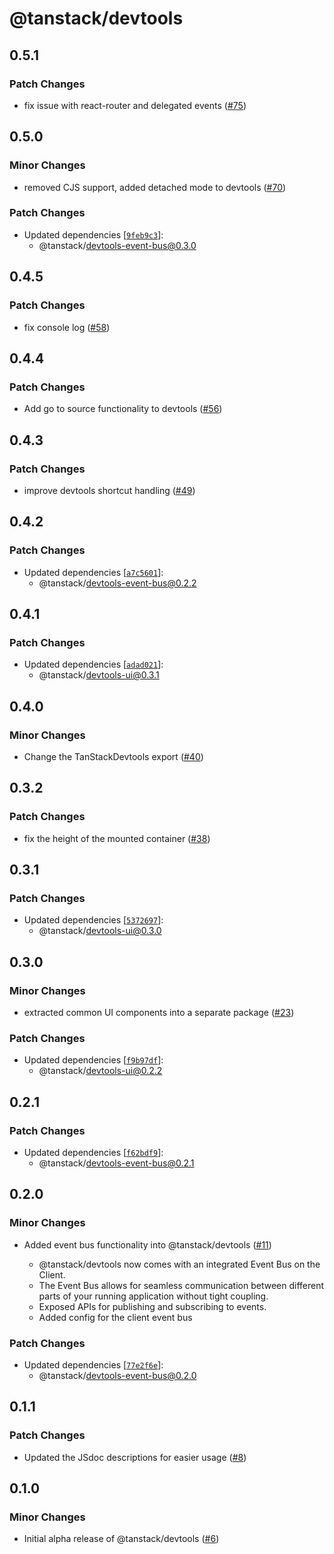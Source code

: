 # @tanstack/devtools

## 0.5.1

### Patch Changes

- fix issue with react-router and delegated events ([#75](https://github.com/TanStack/devtools/pull/75))

## 0.5.0

### Minor Changes

- removed CJS support, added detached mode to devtools ([#70](https://github.com/TanStack/devtools/pull/70))

### Patch Changes

- Updated dependencies [[`9feb9c3`](https://github.com/TanStack/devtools/commit/9feb9c33517bda2e515b00d423bedab2502c9981)]:
  - @tanstack/devtools-event-bus@0.3.0

## 0.4.5

### Patch Changes

- fix console log ([#58](https://github.com/TanStack/devtools/pull/58))

## 0.4.4

### Patch Changes

- Add go to source functionality to devtools ([#56](https://github.com/TanStack/devtools/pull/56))

## 0.4.3

### Patch Changes

- improve devtools shortcut handling ([#49](https://github.com/TanStack/devtools/pull/49))

## 0.4.2

### Patch Changes

- Updated dependencies [[`a7c5601`](https://github.com/TanStack/devtools/commit/a7c5601607a8f2ee293f23f10f434c623f0b7761)]:
  - @tanstack/devtools-event-bus@0.2.2

## 0.4.1

### Patch Changes

- Updated dependencies [[`adad021`](https://github.com/TanStack/devtools/commit/adad0217e25044993bc24f19cd06ce546433b5ba)]:
  - @tanstack/devtools-ui@0.3.1

## 0.4.0

### Minor Changes

- Change the TanStackDevtools export ([#40](https://github.com/TanStack/devtools/pull/40))

## 0.3.2

### Patch Changes

- fix the height of the mounted container ([#38](https://github.com/TanStack/devtools/pull/38))

## 0.3.1

### Patch Changes

- Updated dependencies [[`5372697`](https://github.com/TanStack/devtools/commit/5372697a58bfd60f4c25f0d3f7291c2d1b473b09)]:
  - @tanstack/devtools-ui@0.3.0

## 0.3.0

### Minor Changes

- extracted common UI components into a separate package ([#23](https://github.com/TanStack/devtools/pull/23))

### Patch Changes

- Updated dependencies [[`f9b97df`](https://github.com/TanStack/devtools/commit/f9b97dfbfdb3b6eccf51cba2655b8bd542f21bfa)]:
  - @tanstack/devtools-ui@0.2.2

## 0.2.1

### Patch Changes

- Updated dependencies [[`f62bdf9`](https://github.com/TanStack/devtools/commit/f62bdf903591fad15cccab93290a95c194c99b51)]:
  - @tanstack/devtools-event-bus@0.2.1

## 0.2.0

### Minor Changes

- Added event bus functionality into @tanstack/devtools ([#11](https://github.com/TanStack/devtools/pull/11))

  - @tanstack/devtools now comes with an integrated Event Bus on the Client.
  - The Event Bus allows for seamless communication between different parts of your running application
    without tight coupling.
  - Exposed APIs for publishing and subscribing to events.
  - Added config for the client event bus

### Patch Changes

- Updated dependencies [[`77e2f6e`](https://github.com/TanStack/devtools/commit/77e2f6e8d3d5cc82b8d37fcc00c01078e9960003)]:
  - @tanstack/devtools-event-bus@0.2.0

## 0.1.1

### Patch Changes

- Updated the JSdoc descriptions for easier usage ([#8](https://github.com/TanStack/devtools/pull/8))

## 0.1.0

### Minor Changes

- Initial alpha release of @tanstack/devtools ([#6](https://github.com/TanStack/devtools/pull/6))

